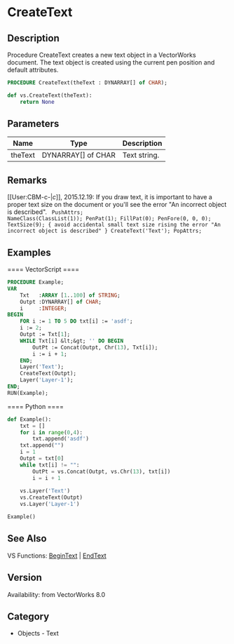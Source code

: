 # CreateText

## Description
Procedure CreateText creates a new text object in a VectorWorks document. The text object is created using the current pen position and default attributes.

```pascal
PROCEDURE CreateText(theText : DYNARRAY[] of CHAR);
```

```python
def vs.CreateText(theText):
    return None
```

## Parameters
|Name|Type|Description|
|---|---|---|
|theText|DYNARRAY[] of CHAR|Text string.|

## Remarks
[[User:CBM-c-|_c_]], 2015.12.19: If you draw text, it is important to have a proper text size on the document or you'll see the error "An incorrect object is described".
<code lang="pas">
PushAttrs;
	NameClass(ClassList(1));
	PenPat(1);
	FillPat(0);
	PenFore(0, 0, 0);
	TextSize(9); { avoid accidental small text size rising the error "An incorrect object is described" }
	CreateText('Text');
PopAttrs;
</code>

## Examples
==== VectorScript ====
```pascal
PROCEDURE Example;
VAR
    Txt   :ARRAY [1..100] of STRING;
    Outpt :DYNARRAY[] of CHAR;
    i     :INTEGER;
BEGIN
    FOR i := 1 TO 5 DO txt[i] := 'asdf';
    i := 2;
    Outpt := Txt[1];
    WHILE Txt[i] &lt;&gt; '' DO BEGIN
        OutPt := Concat(Outpt, Chr(13), Txt[i]);
        i := i + 1;
    END;
    Layer('Text');
    CreateText(Outpt);
    Layer('Layer-1');
END;
RUN(Example);
```
==== Python ====
```python
def Example():
	txt = []
	for i in range(0,4):
		txt.append('asdf')
	txt.append("")
	i = 1
	Outpt = txt[0]
	while txt[i] != "":
		OutPt = vs.Concat(Outpt, vs.Chr(13), txt[i])
		i = i + 1
		
	vs.Layer('Text')
	vs.CreateText(Outpt)
	vs.Layer('Layer-1')

Example()
```

## See Also
VS Functions:
[BeginText](BeginText.md) 
| [EndText](EndText.md)

## Version
Availability: from VectorWorks 8.0

## Category
* Objects - Text

